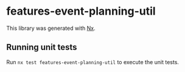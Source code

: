 # features-event-planning-util

This library was generated with [Nx](https://nx.dev).

## Running unit tests

Run `nx test features-event-planning-util` to execute the unit tests.
